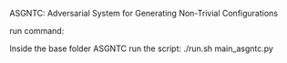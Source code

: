 ASGNTC: Adversarial System for Generating Non-Trivial Configurations


run command:

Inside the base folder ASGNTC run the script: ./run.sh main_asgntc.py

